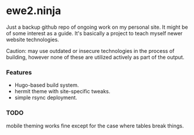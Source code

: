 ewe2.ninja
==========

Just a backup github repo of ongoing work on my personal site. It might be of
some interest as a guide. It's basically a project to teach myself newer
website technologies.

Caution: may use outdated or insecure technologies in the process of building,
however none of these are utilized actively as part of the output.

### Features

* Hugo-based build system.
* hermit theme with site-specific tweaks.
* simple rsync deployment.

### TODO

mobile theming works fine except for the case where tables break things.
